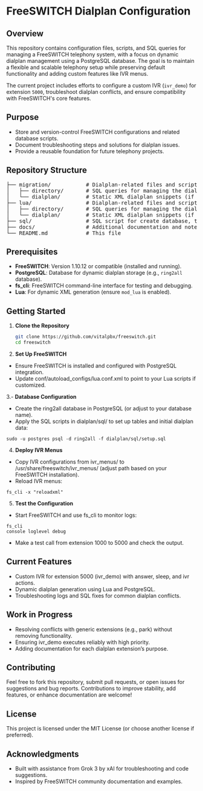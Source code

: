 # FreeSWITCH Dialplan Configuration

## Overview

This repository contains configuration files, scripts, and SQL queries for managing a FreeSWITCH telephony system, with a focus on dynamic dialplan management using a PostgreSQL database. The goal is to maintain a flexible and scalable telephony setup while preserving default functionality and adding custom features like IVR menus.

The current project includes efforts to configure a custom IVR (`ivr_demo`) for extension `5000`, troubleshoot dialplan conflicts, and ensure compatibility with FreeSWITCH's core features.

## Purpose

- Store and version-control FreeSWITCH configurations and related database scripts.
- Document troubleshooting steps and solutions for dialplan issues.
- Provide a reusable foundation for future telephony projects.

## Repository Structure

<pre>
├── migration/           # Dialplan-related files and scripts
│   ├── directory/       # SQL queries for managing the dialplan in PostgreSQL
│   └── dialplan/        # Static XML dialplan snippets (if any)
├── lua/                 # Dialplan-related files and scripts
│   ├── directory/       # SQL queries for managing the dialplan in PostgreSQL
│   └── dialplan/        # Static XML dialplan snippets (if any)
├── sql/                 # SQL script for create database, tables and indices
├── docs/                # Additional documentation and notes
└── README.md            # This file
</pre>

## Prerequisites

- **FreeSWITCH**: Version 1.10.12 or compatible (installed and running).
- **PostgreSQL**: Database for dynamic dialplan storage (e.g., `ring2all` database).
- **fs_cli**: FreeSWITCH command-line interface for testing and debugging.
- **Lua**: For dynamic XML generation (ensure `mod_lua` is enabled).

## Getting Started

1. **Clone the Repository**
   ```bash
   git clone https://github.com/vitalpbx/freeswitch.git
   cd freeswitch
   
2. **Set Up FreeSWITCH**
- Ensure FreeSWITCH is installed and configured with PostgreSQL integration.
- Update conf/autoload_configs/lua.conf.xml to point to your Lua scripts if customized.

3.- **Database Configuration**
- Create the ring2all database in PostgreSQL (or adjust to your database name).
- Apply the SQL scripts in dialplan/sql/ to set up tables and initial dialplan data:
```console
sudo -u postgres psql -d ring2all -f dialplan/sql/setup.sql
```
4. **Deploy IVR Menus**
- Copy IVR configurations from ivr_menus/ to /usr/share/freeswitch/ivr_menus/ (adjust path based on your FreeSWITCH installation).
- Reload IVR menus:
```console
fs_cli -x "reloadxml"
```

5. **Test the Configuration**
- Start FreeSWITCH and use fs_cli to monitor logs:
```console
fs_cli
console loglevel debug
```
- Make a test call from extension 1000 to 5000 and check the output.

## Current Features
- Custom IVR for extension 5000 (ivr_demo) with answer, sleep, and ivr actions.
- Dynamic dialplan generation using Lua and PostgreSQL.
- Troubleshooting logs and SQL fixes for common dialplan conflicts.

## Work in Progress
- Resolving conflicts with generic extensions (e.g., park) without removing functionality.
- Ensuring ivr_demo executes reliably with high priority.
- Adding documentation for each dialplan extension’s purpose.

## Contributing
Feel free to fork this repository, submit pull requests, or open issues for suggestions and bug reports. Contributions to improve stability, add features, or enhance documentation are welcome!

## License
This project is licensed under the MIT License (or choose another license if preferred).

## Acknowledgments
- Built with assistance from Grok 3 by xAI for troubleshooting and code suggestions.
- Inspired by FreeSWITCH community documentation and examples.
